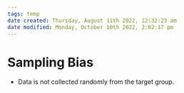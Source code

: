 ```yaml
---
tags: temp
date created: Thursday, August 11th 2022, 12:32:23 am
date modified: Monday, October 10th 2022, 2:02:17 pm
---
```


# Sampling Bias
- Data is not collected randomly from the target group.

